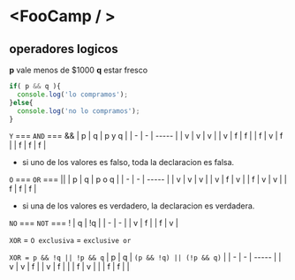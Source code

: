 # <FooCamp / >

## operadores logicos

**p** vale menos de $1000
**q** estar fresco

``` javascript
if( p && q ){
  console.log('lo compramos');
}else{
  console.log('no lo compramos');
}
```

`Y` === `AND` === &&
| p | q | p y q |
| - | - | ----- |
| v | v | v |
| v | f | f |
| f | v | f |
| f | f | f |

* si uno de los valores es falso, toda la declaracion es falsa.

`O` === `OR` === ||
| p | q | p o q |
| - | - | ----- |
| v | v | v |
| v | f | v |
| f | v | v |
| f | f | f |

* si una de los valores es verdadero, la declaracion es verdadera.

`NO` === `NOT` === !
| q | !q | 
| - | - |
| v | f |
| f | v |


`XOR` = `O exclusiva` = `exclusive or`

`XOR = p && !q || !p && q`
| p | q | `(p && !q) || (!p && q)` |
| - | - | ----- |
| v | v | f |
| v | f |  |
| f | v |  |
| f | f |  |
